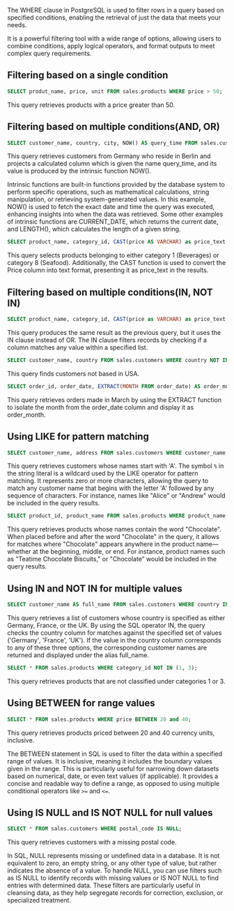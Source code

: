 The WHERE clause in PostgreSQL is used to filter rows in a query based on specified conditions, enabling the retrieval of just the data that meets your needs. 

It is a powerful filtering tool with a wide range of options, allowing users to combine conditions, apply logical operators, and format outputs to meet complex query requirements. 

## Filtering based on a single condition

```sql
SELECT produt_name, price, unit FROM sales.products WHERE price > 50;
```

This query retrieves products with a price greater than 50.

## Filtering based on multiple conditions(AND, OR)

```sql
SELECT customer_name, country, city, NOW() AS query_time FROM sales.customers WHERE country = 'Germany' AND city = 'Berlin';
```

This query retrieves customers from Germany who reside in Berlin and projects a calculated column which is given the name query_time, and its value is produced by the intrinsic function NOW().

Intrinsic functions are built-in functions provided by the database system to perform specific operations, such as mathematical calculations, string manipulation, or retrieving system-generated values. In this example, NOW() is used to fetch the exact date and time the query was executed, enhancing insights into when the data was retrieved. Some other examples of intrinsic functions are CURRENT_DATE, which returns the current date, and LENGTH(), which calculates the length of a given string. 

```sql
SELECT product_name, category_id, CAST(price AS VARCHAR) as price_text FROM sales.products WHERE category_id = 1 OR category_id = 8;
```
This query selects products belonging to either category 1 (Beverages) or category 8 (Seafood). Additionally, the CAST function is used to convert the Price column into text format, presenting it as price_text in the results. 

## Filtering based on multiple conditions(IN, NOT IN)

```sql
SELECT product_name, category_id, CAST(price as VARCHAR) as price_text FROM sales.products WHERE category_id IN (1,8); 
```

This query produces the same result as the previous query, but it uses the IN clause instead of OR. The IN clause filters records by checking if a column matches any value within a specified list. 

```sql
SELECT customer_name, country FROM sales.customers WHERE country NOT IN ('USA');
```

This query finds customers not based in USA.

```sql
SELECT order_id, order_date, EXTRACT(MONTH FROM order_date) AS order_month FROM sales.orders WHERE EXTRACT(MONTH FROM order_date) = 3;
```

This query retrieves orders made in March by using the EXTRACT function to isolate the month from the order_date column and display it as order_month. 

## Using LIKE for pattern matching

```sql
SELECT customer_name, address FROM sales.customers WHERE customer_name LIKE 'A%';
```
This query retrieves customers whose names start with 'A'. The symbol `%` in the string literal is a wildcard used by the LIKE operator for pattern matching. It represents zero or more characters, allowing the query to match any customer name that begins with the letter 'A' followed by any sequence of characters. For instance, names like "Alice" or "Andrew" would be included in the query results. 


```sql
SELECT product_id, product_name FROM sales.products WHERE product_name LIKE '%Chocolate%';
```

This query retrieves products whose names contain the word "Chocolate". When placed before and after the word "Chocolate" in the query, it allows for matches where "Chocolate" appears anywhere in the product name—whether at the beginning, middle, or end. For instance, product names such as "Teatime Chocolate Biscuits," or "Chocolate” would be included in the query results.  

## Using IN and NOT IN for multiple values

```sql
SELECT customer_name AS full_name FROM sales.customers WHERE country IN ('Germany', 'France', 'UK');
```

This query retrieves a list of customers whose country is specified as either Germany, France, or the UK. By using the SQL operator IN, the query checks the country column for matches against the specified set of values ('Germany', 'France', 'UK'). If the value in the country column corresponds to any of these three options, the corresponding customer names are returned and displayed under the alias full_name. 

```sql
SELECT * FROM sales.products WHERE category_id NOT IN (1, 3);
```

This query retrieves products that are not classified under categories 1 or 3.

## Using BETWEEN for range values

```sql
SELECT * FROM sales.products WHERE price BETWEEN 20 and 40;
```

This query retrieves products priced between 20 and 40 currency units, inclusive.

The BETWEEN statement in SQL is used to filter the data within a specified range of values. It is inclusive, meaning it includes the boundary values given in the range. This is particularly useful for narrowing down datasets based on numerical, date, or even text values (if applicable). It provides a concise and readable way to define a range, as opposed to using multiple conditional operators like `>=` and `<=`. 

## Using IS NULL and IS NOT NULL for null values

```sql
SELECT * FROM sales.customers WHERE postal_code IS NULL;
```

This query retrieves customers with a missing postal code.

In SQL, NULL represents missing or undefined data in a database. 
It is not equivalent to zero, an empty string, or any other type of value, but rather indicates the absence of a value. 
To handle NULL, you can use filters such as IS NULL to identify records with missing values or IS NOT NULL to find entries with determined data. 
These filters are particularly useful in cleansing data, as they help segregate records for correction, exclusion, or specialized treatment.  